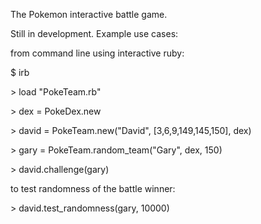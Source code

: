 The Pokemon interactive battle game.

Still in development.  Example use cases:

from command line using interactive ruby:

$ irb

\> load "PokeTeam.rb"

\> dex = PokeDex.new

\> david = PokeTeam.new("David", [3,6,9,149,145,150], dex)

\> gary = PokeTeam.random\_team("Gary", dex, 150)

\> david.challenge(gary)


to test randomness of the battle winner:

\> david.test\_randomness(gary, 10000)
